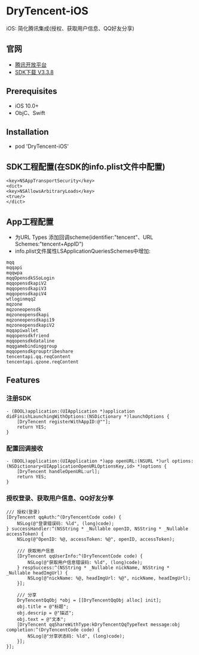 # DryTencent-iOS
iOS: 简化腾讯集成(授权、获取用户信息、QQ好友分享)

## 官网
* [腾讯开放平台](http://wiki.open.qq.com)
* [SDK下载 V3.3.8](http://wiki.connect.qq.com/)

## Prerequisites
* iOS 10.0+
* ObjC、Swift

## Installation
* pod 'DryTencent-iOS'

## SDK工程配置(在SDK的info.plist文件中配置)
```
<key>NSAppTransportSecurity</key>
<dict>
<key>NSAllowsArbitraryLoads</key>
<true/>
</dict>
```

## App工程配置
* 为URL Types 添加回调scheme(identifier:"tencent"、URL Schemes:"tencent+AppID")
* info.plist文件属性LSApplicationQueriesSchemes中增加:
```
mqq
mqqapi
mqqwpa
mqqOpensdkSSoLogin
mqqopensdkapiV2
mqqopensdkapiV3
mqqopensdkapiV4
wtloginmqq2
mqzone
mqzoneopensdk
mqzoneopensdkapi
mqzoneopensdkapi19
mqzoneopensdkapiV2
mqqapiwallet
mqqopensdkfriend
mqqopensdkdataline
mqqgamebindinggroup
mqqopensdkgrouptribeshare
tencentapi.qq.reqContent
tencentapi.qzone.reqContent
```

## Features
### 注册SDK
```
- (BOOL)application:(UIApplication *)application didFinishLaunchingWithOptions:(NSDictionary *)launchOptions {
    [DryTencent registerWithAppID:@""];
    return YES;
}
```
### 配置回调接收
```
- (BOOL)application:(UIApplication *)app openURL:(NSURL *)url options:(NSDictionary<UIApplicationOpenURLOptionsKey,id> *)options {
    [DryTencent handleOpenURL:url];
    return YES;
}
```
### 授权登录、获取用户信息、QQ好友分享
```
/// 授权(登录)
[DryTencent qqAuth:^(DryTencentCode code) {
    NSLog(@"登录错误码: %ld", (long)code);
} successHandler:^(NSString * _Nullable openID, NSString * _Nullable accessToken) {
    NSLog(@"OpenID: %@, accessToken: %@", openID, accessToken);

    /// 获取用户信息
    [DryTencent qqUserInfo:^(DryTencentCode code) {
        NSLog(@"获取用户信息错误码: %ld", (long)code);
    } respSuccess:^(NSString * _Nullable nickName, NSString * _Nullable headImgUrl) {
        NSLog(@"nickName: %@, headImgUrl: %@", nickName, headImgUrl);
    }];

    /// 分享
    DryTencentQqObj *obj = [[DryTencentQqObj alloc] init];
    obj.title = @"标题";
    obj.descrip = @"描述";
    obj.text = @"文本";
    [DryTencent qqShareWithType:kDryTencentQqTypeText message:obj completion:^(DryTencentCode code) {
        NSLog(@"分享状态码: %ld", (long)code);
    }];
}];
```
